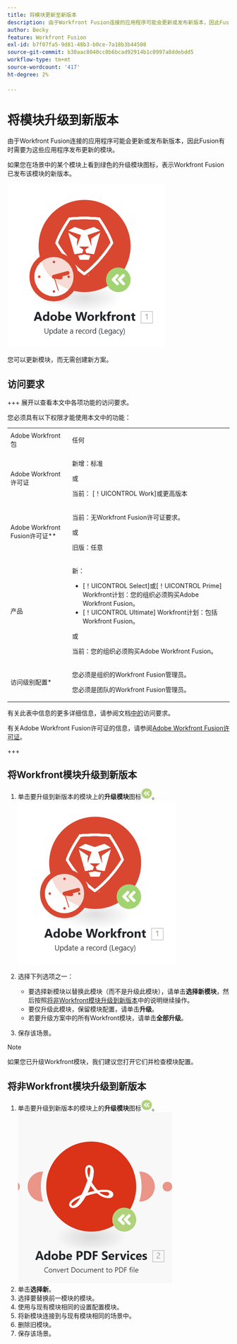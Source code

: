 ```yaml
---
title: 将模块更新至新版本
description: 由于Workfront Fusion连接的应用程序可能会更新或发布新版本，因此Fusion有时需要为这些应用程序发布更新的模块。
author: Becky
feature: Workfront Fusion
exl-id: b7f07fa5-9d81-48b3-b0ce-7a18b3b44508
source-git-commit: b30aac8040cc0b6bcad92914b1c0997a8ddebdd5
workflow-type: tm+mt
source-wordcount: '417'
ht-degree: 2%

---
```


# 将模块升级到新版本

由于Workfront Fusion连接的应用程序可能会更新或发布新版本，因此Fusion有时需要为这些应用程序发布更新的模块。

如果您在场景中的某个模块上看到绿色的升级模块图标，表示Workfront Fusion已发布该模块的新版本。

![更新图标](assets/update-indicator-workfront.png)

您可以更新模块，而无需创建新方案。

## 访问要求

+++ 展开以查看本文中各项功能的访问要求。

您必须具有以下权限才能使用本文中的功能：

<table style="table-layout:auto">
 <col> 
 <col> 
 <tbody> 
  <tr> 
   <td role="rowheader">Adobe Workfront包</td> 
   <td> <p>任何</p> </td> 
  </tr> 
  <tr data-mc-conditions=""> 
   <td role="rowheader">Adobe Workfront许可证</td> 
   <td> <p>新增：标准</p><p>或</p><p>当前： [！UICONTROL Work]或更高版本</p> </td> 
  </tr> 
  <tr> 
   <td role="rowheader">Adobe Workfront Fusion许可证**</td> 
   <td>
   <p>当前：无Workfront Fusion许可证要求。</p>
   <p>或</p>
   <p>旧版：任意 </p>
   </td> 
  </tr> 
  <tr> 
   <td role="rowheader">产品</td> 
   <td>
   <p>新：</p> <ul><li>[！UICONTROL Select]或[！UICONTROL Prime] Workfront计划：您的组织必须购买Adobe Workfront Fusion。</li><li>[！UICONTROL Ultimate] Workfront计划：包括Workfront Fusion。</li></ul>
   <p>或</p>
   <p>当前：您的组织必须购买Adobe Workfront Fusion。</p>
   </td> 
  </tr>
  <tr data-mc-conditions=""> 
   <td role="rowheader">访问级别配置*</td> 
   <td> 
     <p>您必须是组织的Workfront Fusion管理员。</p>
     <p>您必须是团队的Workfront Fusion管理员。</p>
   </td> 
  </tr> 
   </td> 
  </tr> 
 </tbody> 
</table>

有关此表中信息的更多详细信息，请参阅文档[中的](/help/workfront-fusion/references/licenses-and-roles/access-level-requirements-in-documentation.md)访问要求。

有关Adobe Workfront Fusion许可证的信息，请参阅[Adobe Workfront Fusion许可证](/help/workfront-fusion/set-up-and-manage-workfront-fusion/licensing-operations-overview/license-automation-vs-integration.md)。

+++

## 将Workfront模块升级到新版本

1. 单击要升级到新版本的模块上的&#x200B;**升级模块**&#x200B;图标![升级图标](assets/upgrade-icon.png)。
   ![更新图标](assets/update-indicator-workfront.png)
1. 选择下列选项之一：

   * 要选择新模块以替换此模块（而不是升级此模块），请单击&#x200B;**选择新模块**，然后按照[将非Workfront模块升级到新版本](#upgrade-a-non-workfront-module-to-a-new-version)中的说明继续操作。
   * 要仅升级此模块，保留模块配置，请单击&#x200B;**升级**。
   * 若要升级方案中的所有Workfront模块，请单击&#x200B;**全部升级**。

1. 保存该场景。

>[!NOTE]
>
>如果您已升级Workfront模块，我们建议您打开它们并检查模块配置。

## 将非Workfront模块升级到新版本

1. 单击要升级到新版本的模块上的&#x200B;**升级模块**&#x200B;图标![升级图标](assets/upgrade-icon.png)。
   ![更新图标](assets/update-indicator.png)
1. 单击&#x200B;**选择新**。
1. 选择要替换前一模块的模块。
1. 使用与现有模块相同的设置配置模块。
1. 将新模块连接到与现有模块相同的场景中。
1. 删除旧模块。
1. 保存该场景。
